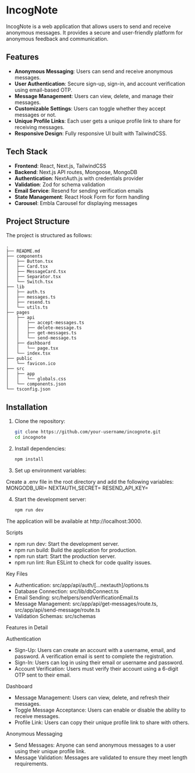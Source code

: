 # IncogNote

IncogNote is a web application that allows users to send and receive anonymous messages. It provides a secure and user-friendly platform for anonymous feedback and communication.

## Features

- **Anonymous Messaging**: Users can send and receive anonymous messages.
- **User Authentication**: Secure sign-up, sign-in, and account verification using email-based OTP.
- **Message Management**: Users can view, delete, and manage their messages.
- **Customizable Settings**: Users can toggle whether they accept messages or not.
- **Unique Profile Links**: Each user gets a unique profile link to share for receiving messages.
- **Responsive Design**: Fully responsive UI built with TailwindCSS.

## Tech Stack

- **Frontend**: React, Next.js, TailwindCSS
- **Backend**: Next.js API routes, Mongoose, MongoDB
- **Authentication**: NextAuth.js with credentials provider
- **Validation**: Zod for schema validation
- **Email Service**: Resend for sending verification emails
- **State Management**: React Hook Form for form handling
- **Carousel**: Embla Carousel for displaying messages

## Project Structure

The project is structured as follows:       

```
.
├── README.md   
├── components
│   ├── Button.tsx
│   ├── Card.tsx
│   ├── MessageCard.tsx
│   ├── Separator.tsx
│   └── Switch.tsx
├── lib
│   ├── auth.ts
│   ├── messages.ts
│   ├── resend.ts
│   └── utils.ts
├── pages
│   ├── api
│   │   ├── accept-messages.ts
│   │   ├── delete-message.ts
│   │   ├── get-messages.ts
│   │   └── send-message.ts
│   ├── dashboard
│   │   └── page.tsx
│   └── index.tsx
├── public
│   └── favicon.ico
├── src
│   ├── app
│   │   └── globals.css
│   └── components.json
└── tsconfig.json
```



## Installation

1. Clone the repository:

   ```bash
   git clone https://github.com/your-username/incognote.git
   cd incognote
   ```

2. Install dependencies:

   ```bash
   npm install
   ```

3. Set up environment variables:

Create a .env file in the root directory and add the following variables:
MONGODB_URI=<your-mongodb-uri>
NEXTAUTH_SECRET=<your-nextauth-secret>
RESEND_API_KEY=<your-resend-api-key>

4. Start the development server:

   ```bash
   npm run dev
   ```


The application will be available at http://localhost:3000.


Scripts
* npm run dev: Start the development server.
* npm run build: Build the application for production.
* npm run start: Start the production server.
* npm run lint: Run ESLint to check for code quality issues.


Key Files
* Authentication: src/app/api/auth/[...nextauth]/options.ts
* Database Connection: src/lib/dbConnect.ts
* Email Sending: src/helpers/sendVerificationEmail.ts
* Message Management: src/app/api/get-messages/route.ts, src/app/api/send-message/route.ts
* Validation Schemas: src/schemas

Features in Detail

Authentication
* Sign-Up: Users can create an account with a username, email, and password. A verification email is sent to complete the registration.
* Sign-In: Users can log in using their email or username and password.
* Account Verification: Users must verify their account using a 6-digit OTP sent to their email.

Dashboard
* Message Management: Users can view, delete, and refresh their messages.
* Toggle Message Acceptance: Users can enable or disable the ability to receive messages.
* Profile Link: Users can copy their unique profile link to share with others.

Anonymous Messaging
* Send Messages: Anyone can send anonymous messages to a user using their unique profile link.
* Message Validation: Messages are validated to ensure they meet length requirements.


